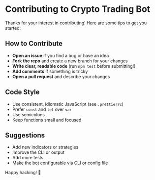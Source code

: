 # Contributing to Crypto Trading Bot

Thanks for your interest in contributing! Here are some tips to get you started:

## How to Contribute

- **Open an issue** if you find a bug or have an idea
- **Fork the repo** and create a new branch for your changes
- **Write clear, readable code** (run `npm test` before submitting!)
- **Add comments** if something is tricky
- **Open a pull request** and describe your changes

## Code Style

- Use consistent, idiomatic JavaScript (see `.prettierrc`)
- Prefer `const` and `let` over `var`
- Use semicolons
- Keep functions small and focused

## Suggestions

- Add new indicators or strategies
- Improve the CLI or output
- Add more tests
- Make the bot configurable via CLI or config file

Happy hacking! 🚀 